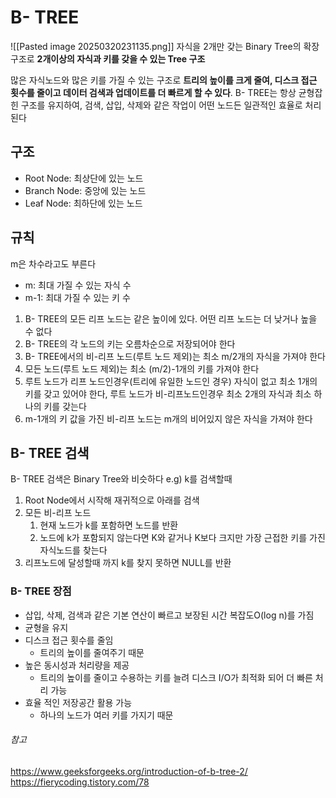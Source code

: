 # B- TREE
![[Pasted image 20250320231135.png]]
자식을 2개만 갖는 Binary Tree의 확장 구조로 **2개이상의 자식과 키를 갖을 수 있는 Tree 구조**

많은 자식노드와 많은 키를 가질 수 있는 구조로 **트리의 높이를 크게 줄여, 디스크 접근 횟수를 줄이고 데이터 검색과 업데이트를 더 빠르게 할 수 있다**.
B- TREE는 항상 균형잡힌 구조를 유지하여, 검색, 삽입, 삭제와 같은 작업이 어떤 노드든 일관적인 효율로 처리된다
## 구조
* Root Node: 최상단에 있는 노드
* Branch Node: 중앙에 있는 노드
* Leaf Node: 최하단에 있는 노드
## 규칙
m은 차수라고도 부른다
* m: 최대 가질 수 있는 자식 수
* m-1: 최대 가질 수 있는 키 수
1. B- TREE의 모든 리프 노드는 같은 높이에 있다.  어떤 리프 노드는 더 낮거나 높을 수 없다
2. B- TREE의 각 노드의 키는 오름차순으로 저장되어야 한다
3. B- TREE에서의 비-리프 노드(루트 노드 제외)는 최소 m/2개의 자식을 가져야 한다
4. 모든 노드(루트 노드 제외)는 최소 (m/2)-1개의 키를 가져야 한다
5. 루트 노드가 리프 노드인경우(트리에 유일한 노드인 경우) 자식이 없고 최소 1개의 키를 갖고 있어야 한다, 루트 노드가 비-리프노드인경우 최소 2개의 자식과 최소 하나의 키를 갖는다
6. m-1개의 키 값을 가진 비-리프 노드는 m개의 비어있지 않은 자식을 가져야 한다
## B- TREE 검색
B- TREE 검색은 Binary Tree와 비슷하다
e.g) k를 검색할때
1. Root Node에서 시작해 재귀적으로 아래를 검색
2. 모든 비-리프 노드
	1. 현재 노드가 k를 포함하면 노드를 반환
	2. 노드에 k가 포함되지 않는다면 K와 같거나 K보다 크지만 가장 근접한 키를 가진 자식노드를 찾는다
3. 리프노드에 달성할때 까지 k를 찾지 못하면 NULL를 반환
### B- TREE 장점
* 삽입, 삭제, 검색과 같은 기본 연산이 빠르고 보장된 시간 복잡도O(log n)를 가짐
* 균형을 유지
* 디스크 접근 횟수를 줄임
	* 트리의 높이를 줄여주기 때문
* 높은 동시성과 처리량을 제공
	* 트리의 높이를 줄이고 수용하는 키를 늘려  디스크 I/O가 최적화 되어 더 빠른 처리 가능
* 효율 적인 저장공간 활용 가능
	* 하나의 노드가 여러 키를 가지기 때문
###### 참고
https://www.geeksforgeeks.org/introduction-of-b-tree-2/
https://fierycoding.tistory.com/78